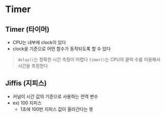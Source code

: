 # Timer

## Timer (타이머)

- CPU는 내부에 clock이 있다
- clock을 기준으로 어떤 함수가 동작되도록 할 수 있다

> `delay()`는 정확한 시간 측정이 어렵다
> `timer()`는 CPU의 클럭 수를 이용해서 시간을 측정한다

## Jiffis (지피스)

- 커널이 시간 값의 기준으로 사용하는 전역 변수
- ex) 100 지피스
  - 1초에 100번 지피스 값이 올라간다는 뜻

